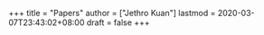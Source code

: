 +++
title = "Papers"
author = ["Jethro Kuan"]
lastmod = 2020-03-07T23:43:02+08:00
draft = false
+++
